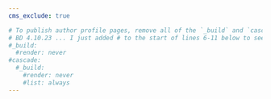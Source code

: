 ```yaml
---
cms_exclude: true

# To publish author profile pages, remove all of the `_build` and `cascade` settings below.
# BD 4.10.23 ... I just added # to the start of lines 6-11 below to see what happens.
#_build:
  #render: never
#cascade:
  #_build:
    #render: never
    #list: always
---
```

